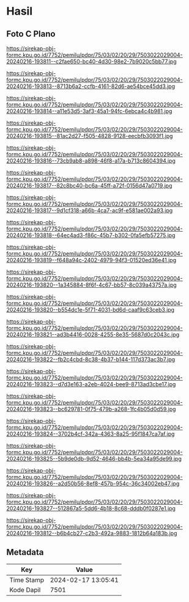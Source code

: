 # Hasil

## Foto C Plano

https://sirekap-obj-formc.kpu.go.id/7752/pemilu/pdpr/75/03/02/20/29/7503022029004-20240216-193811--c2fae650-bc40-4d30-98e2-7b9020c5bb77.jpg

https://sirekap-obj-formc.kpu.go.id/7752/pemilu/pdpr/75/03/02/20/29/7503022029004-20240216-193813--8713b6a2-ccfb-4161-82d6-ae54bce45dd3.jpg

https://sirekap-obj-formc.kpu.go.id/7752/pemilu/pdpr/75/03/02/20/29/7503022029004-20240216-193814--a11e53d5-3af3-45a1-94fc-6ebca4c4b981.jpg

https://sirekap-obj-formc.kpu.go.id/7752/pemilu/pdpr/75/03/02/20/29/7503022029004-20240216-193815--81ac2d27-f505-4828-9128-eecbfb3093f1.jpg

https://sirekap-obj-formc.kpu.go.id/7752/pemilu/pdpr/75/03/02/20/29/7503022029004-20240216-193816--73cb9ab8-a898-46f8-a17a-b713c8604394.jpg

https://sirekap-obj-formc.kpu.go.id/7752/pemilu/pdpr/75/03/02/20/29/7503022029004-20240216-193817--82c8bc40-bc6a-45ff-a72f-0156d47a0719.jpg

https://sirekap-obj-formc.kpu.go.id/7752/pemilu/pdpr/75/03/02/20/29/7503022029004-20240216-193817--9d1cf318-a66b-4ca7-ac9f-e581ae002a93.jpg

https://sirekap-obj-formc.kpu.go.id/7752/pemilu/pdpr/75/03/02/20/29/7503022029004-20240216-193818--64ec4ad3-f86c-45b7-b302-0fa5efb57275.jpg

https://sirekap-obj-formc.kpu.go.id/7752/pemilu/pdpr/75/03/02/20/29/7503022029004-20240216-193819--f648a94c-2402-4979-94f3-01520ed36e41.jpg

https://sirekap-obj-formc.kpu.go.id/7752/pemilu/pdpr/75/03/02/20/29/7503022029004-20240216-193820--1a345884-8f6f-4c67-bb57-8c039a43757a.jpg

https://sirekap-obj-formc.kpu.go.id/7752/pemilu/pdpr/75/03/02/20/29/7503022029004-20240216-193820--b554dc1e-5f71-4031-bd6d-caaf9c63ceb3.jpg

https://sirekap-obj-formc.kpu.go.id/7752/pemilu/pdpr/75/03/02/20/29/7503022029004-20240216-193821--ad3b4416-0028-4255-8e35-5687d0c2043c.jpg

https://sirekap-obj-formc.kpu.go.id/7752/pemilu/pdpr/75/03/02/20/29/7503022029004-20240216-193822--fb2c4cbd-8c38-4b37-b144-117d373ac3b7.jpg

https://sirekap-obj-formc.kpu.go.id/7752/pemilu/pdpr/75/03/02/20/29/7503022029004-20240216-193823--d7d3e163-a2eb-4024-bee9-8713ad3cbe17.jpg

https://sirekap-obj-formc.kpu.go.id/7752/pemilu/pdpr/75/03/02/20/29/7503022029004-20240216-193823--bc629781-0f75-479b-a268-1fc4b05d0d59.jpg

https://sirekap-obj-formc.kpu.go.id/7752/pemilu/pdpr/75/03/02/20/29/7503022029004-20240216-193824--3702b4cf-342a-4363-8a25-95f1847ca7af.jpg

https://sirekap-obj-formc.kpu.go.id/7752/pemilu/pdpr/75/03/02/20/29/7503022029004-20240216-193825--5b9de0db-9d52-4646-bb4b-5ea34a95de99.jpg

https://sirekap-obj-formc.kpu.go.id/7752/pemilu/pdpr/75/03/02/20/29/7503022029004-20240216-193826--a2d50b56-8ef8-457b-954c-36c34002eb47.jpg

https://sirekap-obj-formc.kpu.go.id/7752/pemilu/pdpr/75/03/02/20/29/7503022029004-20240216-193827--512867a5-5dd6-4b18-8c68-dddb0f0287e1.jpg

https://sirekap-obj-formc.kpu.go.id/7752/pemilu/pdpr/75/03/02/20/29/7503022029004-20240216-193812--b6b4cb27-c2b3-492a-9883-1812b64a183b.jpg


## Metadata

| Key        | Value               |
| ---------- | ------------------- |
| Time Stamp | 2024-02-17 13:05:41 |
| Kode Dapil | 7501                |



